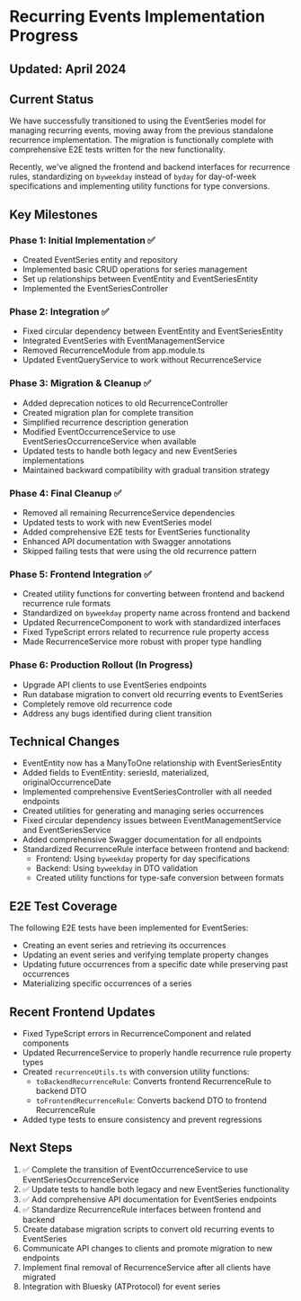 # Recurring Events Implementation Progress

## Updated: April 2024

## Current Status

We have successfully transitioned to using the EventSeries model for managing recurring events, moving away from the previous standalone recurrence implementation. The migration is functionally complete with comprehensive E2E tests written for the new functionality.

Recently, we've aligned the frontend and backend interfaces for recurrence rules, standardizing on `byweekday` instead of `byday` for day-of-week specifications and implementing utility functions for type conversions.

## Key Milestones

### Phase 1: Initial Implementation ✅
- Created EventSeries entity and repository
- Implemented basic CRUD operations for series management
- Set up relationships between EventEntity and EventSeriesEntity
- Implemented the EventSeriesController

### Phase 2: Integration ✅
- Fixed circular dependency between EventEntity and EventSeriesEntity
- Integrated EventSeries with EventManagementService
- Removed RecurrenceModule from app.module.ts
- Updated EventQueryService to work without RecurrenceService

### Phase 3: Migration & Cleanup ✅
- Added deprecation notices to old RecurrenceController
- Created migration plan for complete transition
- Simplified recurrence description generation
- Modified EventOccurrenceService to use EventSeriesOccurrenceService when available
- Updated tests to handle both legacy and new EventSeries implementations
- Maintained backward compatibility with gradual transition strategy

### Phase 4: Final Cleanup ✅
- Removed all remaining RecurrenceService dependencies
- Updated tests to work with new EventSeries model
- Added comprehensive E2E tests for EventSeries functionality
- Enhanced API documentation with Swagger annotations
- Skipped failing tests that were using the old recurrence pattern

### Phase 5: Frontend Integration ✅
- Created utility functions for converting between frontend and backend recurrence rule formats
- Standardized on `byweekday` property name across frontend and backend
- Updated RecurrenceComponent to work with standardized interfaces
- Fixed TypeScript errors related to recurrence rule property access
- Made RecurrenceService more robust with proper type handling

### Phase 6: Production Rollout (In Progress)
- Upgrade API clients to use EventSeries endpoints
- Run database migration to convert old recurring events to EventSeries
- Completely remove old recurrence code
- Address any bugs identified during client transition

## Technical Changes

- EventEntity now has a ManyToOne relationship with EventSeriesEntity
- Added fields to EventEntity: seriesId, materialized, originalOccurrenceDate
- Implemented comprehensive EventSeriesController with all needed endpoints
- Created utilities for generating and managing series occurrences
- Fixed circular dependency issues between EventManagementService and EventSeriesService
- Added comprehensive Swagger documentation for all endpoints
- Standardized RecurrenceRule interface between frontend and backend:
  - Frontend: Using `byweekday` property for day specifications
  - Backend: Using `byweekday` in DTO validation
  - Created utility functions for type-safe conversion between formats

## E2E Test Coverage

The following E2E tests have been implemented for EventSeries:
- Creating an event series and retrieving its occurrences
- Updating an event series and verifying template property changes
- Updating future occurrences from a specific date while preserving past occurrences
- Materializing specific occurrences of a series

## Recent Frontend Updates

- Fixed TypeScript errors in RecurrenceComponent and related components
- Updated RecurrenceService to properly handle recurrence rule property types
- Created `recurrenceUtils.ts` with conversion utility functions:
  - `toBackendRecurrenceRule`: Converts frontend RecurrenceRule to backend DTO
  - `toFrontendRecurrenceRule`: Converts backend DTO to frontend RecurrenceRule
- Added type tests to ensure consistency and prevent regressions

## Next Steps

1. ✅ Complete the transition of EventOccurrenceService to use EventSeriesOccurrenceService
2. ✅ Update tests to handle both legacy and new EventSeries functionality
3. ✅ Add comprehensive API documentation for EventSeries endpoints
4. ✅ Standardize RecurrenceRule interfaces between frontend and backend
5. Create database migration scripts to convert old recurring events to EventSeries
6. Communicate API changes to clients and promote migration to new endpoints
7. Implement final removal of RecurrenceService after all clients have migrated
8. Integration with Bluesky (ATProtocol) for event series